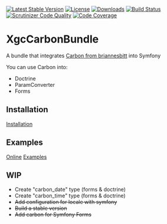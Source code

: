 [![Latest Stable Version](https://poser.pugx.org/xgc/carbon-bundle/v/stable)](https://packagist.org/packages/xgc/carbon-bundle)
[![License](https://poser.pugx.org/xgc/carbon-bundle/license)](https://packagist.org/packages/xgc/carbon-bundle)
[![Downloads](https://poser.pugx.org/xgc/carbon-bundle/downloads)](https://packagist.org/packages/xgc/carbon-bundle)
[![Build Status](https://travis-ci.org/xgc1986/carbon-bundle.svg?branch=master)](https://travis-ci.org/xgc1986/carbon-bundle)
[![Scrutinizer Code Quality](https://scrutinizer-ci.com/g/xgc1986/carbon-bundle/badges/quality-score.png?b=master)](https://scrutinizer-ci.com/g/xgc1986/carbon-bundle/?branch=master)
[![Code Coverage](https://scrutinizer-ci.com/g/xgc1986/carbon-bundle/badges/coverage.png?b=master)](https://scrutinizer-ci.com/g/xgc1986/carbon-bundle/?branch=master)

# XgcCarbonBundle

A bundle that integrates [Carbon from briannesbitt](https://github.com/briannesbitt/Carbon) into Symfony

You can use Carbon into:
* Doctrine
* ParamConverter
* Forms

## Installation

[Installation](./docs/installation.md)

## Examples

[Online](http://xgc-samples.herokuapp.com)
[Examples](./docs/usage.md)

## WIP

* Create "carbon_date" type (forms & doctrine)
* Create "carbon_time" type (forms & doctrine)
* ~~Add configuration for locale with symfony~~
* ~~Build a stable version~~
* ~~Add carbon for Symfony Forms~~
